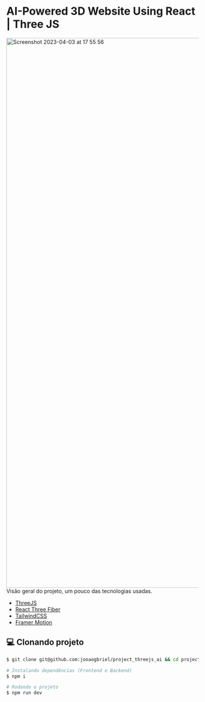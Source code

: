 # AI-Powered 3D Website Using React | Three JS
<img width="1440" alt="Screenshot 2023-04-03 at 17 55 56" src="https://user-images.githubusercontent.com/99376449/229625672-0a5e63d0-9ee1-4311-b4d2-dd6b8dfbbb49.png">
Visão geral do projeto, um pouco das tecnologias usadas.

- [ThreeJS](https://threejs.org/)
- [React Three Fiber](https://docs.pmnd.rs/react-three-fiber/getting-started/introduction)
- [TailwindCSS](https://tailwindcss.com/)
- [Framer Motion]()

## 💻 Clonando projeto

```bash
$ git clone git@github.com:jooaogbriel/project_threejs_ai && cd project_threejs_ai
```

```bash
# Instalando dependências (Frontend e Backend)
$ npm i

# Rodando o projeto
$ npm run dev

```
